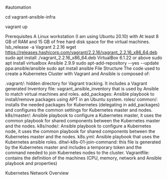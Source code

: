#automation

cd vagrant-ansible-infra

vagrant up


Prerequisites
A Linux workstation (I am using Ubuntu 20.10) with At least 8 GB of RAM and 15 GB of free hard disk space for the virtual machines.
lsb_release -a
Vagrant 2.2.16
wget https://releases.hashicorp.com/vagrant/2.2.16/vagrant_2.2.16_x86_64.deb
sudo apt install ./vagrant_2.2.16_x86_64.deb
VirtualBox 6.1.22 or above
sudo apt install virtualbox
Ansible 2.9.9
sudo apt-add-repository --yes --update ppa:ansible/ansible
sudo apt install ansible
File Structure
The code used to create a Kubernetes Cluster with Vagrant and Ansible is composed of:

.vagrant/: hidden directory for Vagrant tracking. It includes a Vagrant generated Inventory file: vagrant_ansible_inventory that is used by Ansible to match virtual machines and roles.
add_packages: Ansible playbook to install/remove packages using APT in an Ubuntu system.
roles/
common/: installs the needed packages for Kubernetes (delegating in add_packages) and configures the common settings for Kubernetes master and nodes.
k8s/master/: Ansible playbook to configure a Kubernetes master, it uses the common playbook for shared components between the Kubernetes master and the nodes.
k8s/node/: Ansible playbook to configure a Kubernetes node, it uses the common playbook for shared components between the Kubernetes master and the nodes.
k8s.yml: Ansible playbook that uses the Kubernetes ansible roles.
ditwl-k8s-01-join-command: this file is generated by the Kubernetes master and includes a temporary token and the command needed to join Kubernetes nodes to the cluster.
Vagrantfile: contains the definition of the machines (CPU, memory, network and Ansible playbook and properties)

Kubernetes Network Overview

